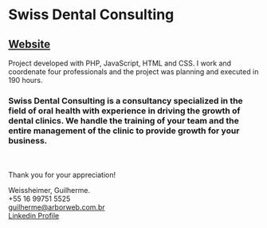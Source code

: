 # Swiss Dental Consulting

## [Website](http://swissdentalconsulting.com)

Project developed with PHP, JavaScript, HTML and CSS. I work and coordenate four professionals and the project was planning and executed in 190 hours.

### Swiss Dental Consulting is a consultancy specialized in the field of oral health with experience in driving the growth of dental clinics. We handle the training of your team and the entire management of the clinic to provide growth for your business.

<br /><br />Thank you for your appreciation!

Weissheimer, Guilherme.<br />
+55 16 99751 5525<br />
guilherme@arborweb.com.br<br />
[Linkedin Profile](https://www.linkedin.com/in/guilherme-weissheimer-400868131/?locale=en_US)
